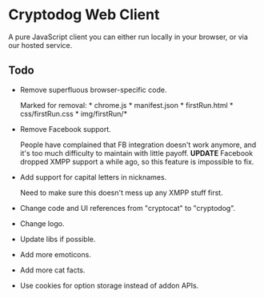# Cryptodog Web Client

A pure JavaScript client you can either run locally in your browser, or via our hosted service.

## Todo

* Remove superfluous browser-specific code.

    Marked for removal:
      * chrome.js
      * manifest.json
      * firstRun.html
      * css/firstRun.css
      * img/firstRun/*

* Remove Facebook support.

    People have complained that FB integration doesn't work anymore, and it's too much difficulty to maintain with little payoff.
    **UPDATE** Facebook dropped XMPP support a while ago, so this feature is impossible to fix.

* Add support for capital letters in nicknames.

    Need to make sure this doesn't mess up any XMPP stuff first.

* Change code and UI references from "cryptocat" to "cryptodog".

* Change logo.

* Update libs if possible.

* Add more emoticons.

* Add more cat facts.

* Use cookies for option storage instead of addon APIs.
